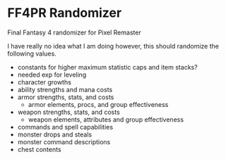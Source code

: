# FF4PR Randomizer
Final Fantasy 4 randomizer for Pixel Remaster

I have really no idea what I am doing however, this should randomize the following values.
* constants for higher maximum statistic caps and item stacks?
* needed exp for leveling
* character growths
* ability strengths and mana costs
* armor strengths, stats, and costs
	* armor elements, procs, and group effectiveness
* weapon strengths, stats, and costs
	* weapon elements, attributes and group effectiveness
* commands and spell capabilities
* monster drops and steals
* monster command descriptions
* chest contents
